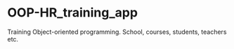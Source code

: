 # OOP-HR_training_app
Training Object-oriented programming. School, courses, students, teachers etc.


